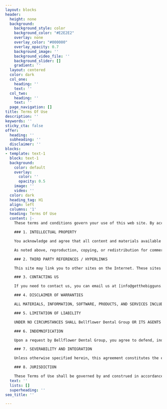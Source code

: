 ```yaml
---
layout: blocks
header:
  height: none
  background:
    background_style: color
    background_color: "#E2E2E2"
    overlay: none
    overlay_color: "#000000"
    overlay_opacity: 0.7
    background_image: ''
    background_video_file: ''
    background_slider: []
    gradient: ''
  layout: centered
  color: dark
  col_one:
    heading: ''
    text: ''
  col_two:
    heading: ''
    text: ''
  page_navigation: []
title: Terms Of Use
description: ''
keywords: ''
sticky_cta: false
offer:
  heading: ''
  subheading: ''
  disclaimer: ''
blocks:
- template: text-1
  block: text-1
  background:
    color: default
    overlay:
      color: ''
      opacity: 0.5
    image: ''
    video: ''
  color: dark
  heading_tag: H1
  align: left
  columns: '1'
  heading: Terms Of Use
  content: |-
    These terms and conditions govern your use of this web site. By accessing this web site, you are acknowledging and accepting these terms of use. These terms of use are subject to change by Bellflower Dental Group at any time and at our discretion without notice. Your use of this web site after any changes are implemented constitutes your acceptance of the changes. As a result, we encourage you to consult the terms and conditions each time you use this web site.

    ### 1. INTELLECTUAL PROPERTY

    You acknowledge and agree that all content and materials available on this site are protected by copyrights, trademarks, service marks, patents, trade secrets, or other proprietary rights and laws. Except as expressly authorized by Bellflower Dental Group , you agree not to sell, license, rent, modify, distribute, copy, reproduce, transmit, publicly display, publicly perform, publish, adapt, edit, or create derivative works from such materials or content.

    As noted above, reproduction, copying, or redistribution for commercial purposes of any materials or design elements on this site is strictly prohibited without the express written permission of Bellflower Dental Group . For information on requesting such permission, please contact us at [info@getthebigguns.com](mailto:info@getthebigguns.com).

    ### 2. THIRD PARTY REFERENCES / HYPERLINKS

    This site may link you to other sites on the Internet. These sites may contain information or material that some people may find inappropriate or offensive. These other sites are not under the control of Bellflower Dental Group, and you acknowledge that Bellflower Dental Group is not responsible for the accuracy, copyright compliance, legality, decency, or any other aspect of the content of such sites. The inclusion of such a link does not imply endorsement of the site by or any association with its operators.

    ### 3. CONTACTING US

    If you need to contact us, you can email us at [info@getthebigguns.com](mailto:info@getthebigguns.com), call us at 702-500-GUNS, or send us a letter at: 10318 East Rosecrans Ave, Bellflower, CA 90706 

    ### 4. DISCLAIMER OF WARRANTIES

    ALL MATERIALS, INFORMATION, SOFTWARE, PRODUCTS, AND SERVICES INCLUDED IN OR AVAILABLE THROUGH THIS SITE (THE "CONTENT") ARE PROVIDED "AS IS" AND "AS AVAILABLE" FOR YOUR USE. THE CONTENT IS PROVIDED WITHOUT WARRANTIES OF ANY KIND, EITHER EXPRESS OR IMPLIED, INCLUDING, BUT NOT LIMITED TO, IMPLIED WARRANTIES OF MERCHANTABILITY, FITNESS FOR A PARTICULAR PURPOSE, OR NONINFRINGEMENT. Bellflower Dental Group AND ITS AGENTS DO NOT WARRANT THAT THE CONTENT IS ACCURATE, RELIABLE OR CORRECT; THAT THIS SITE WILL BE AVAILABLE AT ANY PARTICULAR TIME OR LOCATION; THAT ANY DEFECTS OR ERRORS WILL BE CORRECTED; OR THAT THE CONTENT IS FREE OF VIRUSES OR OTHER HARMFUL COMPONENTS. YOUR USE OF THIS SITE IS SOLELY AT YOUR RISK. BECAUSE SOME JURISDICTIONS DO NOT PERMIT THE EXCLUSION OF CERTAIN WARRANTIES, THESE EXCLUSIONS MAY NOT APPLY TO YOU.

    ### 5. LIMITATION OF LIABILITY

    UNDER NO CIRCUMSTANCES SHALL Bellflower Dental Group OR ITS AGENTS BE LIABLE FOR ANY DIRECT, INDIRECT, PUNITIVE, INCIDENTAL, SPECIAL, OR CONSEQUENTIAL DAMAGES THAT RESULT FROM THE USE OF, OR INABILITY TO USE, THIS SITE. THIS LIMITATION APPLIES WHETHER THE ALLEGED LIABILITY IS BASED ON CONTRACT, TORT, NEGLIGENCE, STRICT LIABILITY, OR ANY OTHER BASIS, EVEN IF Bellflower Dental Group HAS BEEN ADVISED OF THE POSSIBILITY OF SUCH DAMAGE. BECAUSE SOME JURISDICTIONS DO NOT ALLOW THE EXCLUSION OR LIMITATION OF INCIDENTAL OR CONSEQUENTIAL DAMAGES, Bellflower Dental Group 's LIABILITY IN SUCH JURISDICTIONS SHALL BE LIMITED TO THE EXTENT PERMITTED BY LAW.

    ### 6. INDEMNIFICATION

    Upon a request by Bellflower Dental Group, you agree to defend, indemnify, and hold Bellflower Dental Group and its other affiliated companies harmless, and their employees, contractors, officers, and directors from all liabilities, claims, and expenses, including attorney’s fees, that arise from your misuse of this site.

    ### 7. SEVERABILITY AND INTEGRATION

    Unless otherwise specified herein, this agreement constitutes the entire agreement between you and Bellflower Dental Group with respect to this site and supersedes all prior or contemporaneous communications between you and Bellflower Dental Group with respect to this site. If any part of these Terms of Use is held invalid or unenforceable, that portion shall be construed in a manner consistent with applicable law to reflect, as nearly as possible, the original intentions of the parties, and the remaining portions shall remain in full force and effect.

    ### 8. JURISDICTION

    These Terms of Use shall be governed by and construed in accordance with the laws of the State of California. You hereby consent to binding arbitration in the State of California to resolve any disputes arising under this Terms of Use.
  text: ''
  lists: []
  superheading: ''
seo_title: ''

---
```

